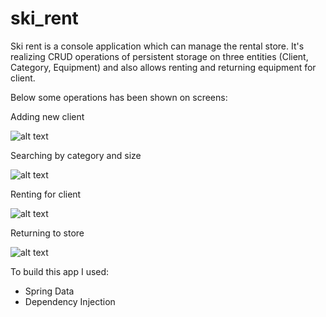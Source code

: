 # ski_rent

Ski rent is a console application which can manage the rental store. It's realizing CRUD operations of persistent storage on three entities (Client, Category, Equipment)
and also allows renting and returning equipment for client.

Below some operations has been shown on screens:

Adding new client

![alt text](https://github.com/dawlub/Screens/blob/main/Adding.png?raw=true)

Searching by category and size

![alt text](https://github.com/dawlub/Screens/blob/main/SearchShoes.png?raw=true)

Renting for client

![alt text](https://github.com/dawlub/Screens/blob/main/renting.png?raw=true)

Returning to store

![alt text](https://github.com/dawlub/Screens/blob/main/return.png?raw=true)

To build this app I used:
- Spring Data
- Dependency Injection
